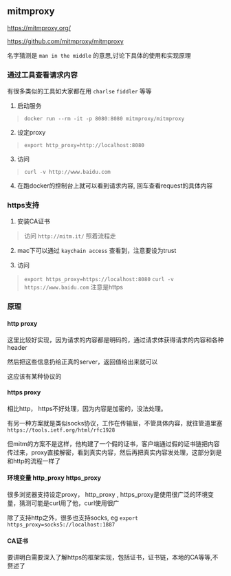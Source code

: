 ## mitmproxy

https://mitmproxy.org/

https://github.com/mitmproxy/mitmproxy

名字猜测是 `man in the middle` 的意思,讨论下具体的使用和实现原理

### 通过工具查看请求内容

有很多类似的工具如大家都在用 `charlse` `fiddler` 等等

1. 启动服务

> `docker run --rm -it -p 8080:8080 mitmproxy/mitmproxy`

2. 设定proxy

> `export http_proxy=http://localhost:8080`

3. 访问

> `curl -v http://www.baidu.com`

4. 在跑docker的控制台上就可以看到请求内容, 回车查看request的具体内容


### https支持

1. 安装CA证书

> 访问 `http://mitm.it/` 照着流程走

2. mac下可以通过 `kaychain access` 查看到，注意要设为trust

3. 访问

> `export https_proxy=https://localhost:8080`
> `curl -v https://www.baidu.com` 注意是https

### 原理

#### http proxy

这里比较好实现，因为请求的内容都是明码的，通过请求体获得请求的内容和各种header 

然后把这些信息扔给正真的server，返回值给出来就可以

这应该有某种协议的

#### https proxy

相比http， https不好处理，因为内容是加密的，没法处理。

有另一种方案就是类似socks协议，工作在传输层，不管具体内容，就往管道里塞 `https://tools.ietf.org/html/rfc1928`

但mitm的方案不是这样，他构建了一个假的证书，客户端通过假的证书链把内容传过来，proxy直接解密，看到真实内容，然后再把真实内容发处理，这部分到是和http的流程一样了

#### 环境变量 http_proxy https_proxy

很多浏览器支持设定proxy， http_proxy , https_proxy是使用很广泛的环境变量，猜测可能是curl用了他，curl使用很广

除了支持http之外，很多也支持socks, eg  `export https_proxy=socks5://localhost:1887`

#### CA证书

要讲明白需要深入了解https的框架实现，包括证书，证书链，本地的CA等等,不赘述了
